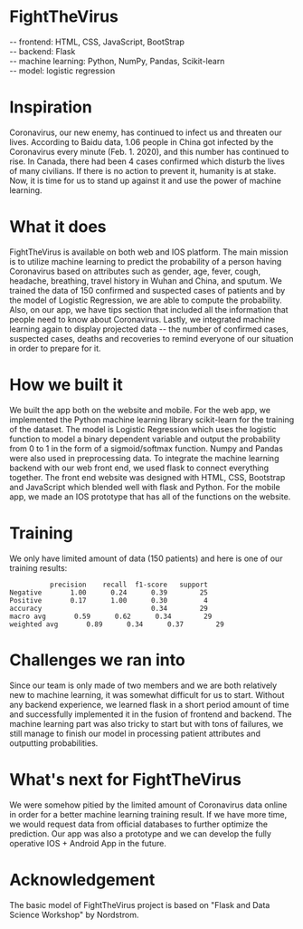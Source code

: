 # FightTheVirus 
-- frontend: HTML, CSS, JavaScript, BootStrap   
-- backend: Flask   
-- machine learning: Python, NumPy, Pandas, Scikit-learn  
-- model: logistic regression  

# Inspiration
Coronavirus, our new enemy, has continued to infect us and threaten our lives. According to Baidu data, 1.06 people in China got infected by the Coronavirus every minute (Feb. 1. 2020), and this number has continued to rise. In Canada, there had been 4 cases confirmed which disturb the lives of many civilians. If there is no action to prevent it, humanity is at stake. Now, it is time for us to stand up against it and use the power of machine learning.

# What it does
FightTheVirus is available on both web and IOS platform. The main mission is to utilize machine learning to predict the probability of a person having Coronavirus based on attributes such as gender, age, fever, cough, headache, breathing, travel history in Wuhan and China, and sputum. We trained the data of 150 confirmed and suspected cases of patients and by the model of Logistic Regression, we are able to compute the probability. Also, on our app, we have tips section that included all the information that people need to know about Coronavirus. Lastly, we integrated machine learning again to display projected data -- the number of confirmed cases, suspected cases, deaths and recoveries to remind everyone of our situation in order to prepare for it.

# How we built it
We built the app both on the website and mobile. For the web app, we implemented the Python machine learning library scikit-learn for the training of the dataset. The model is Logistic Regression which uses the logistic function to model a binary dependent variable and output the probability from 0 to 1 in the form of a sigmoid/softmax function. Numpy and Pandas were also used in preprocessing data. To integrate the machine learning backend with our web front end, we used flask to connect everything together. The front end website was designed with HTML, CSS, Bootstrap and JavaScript which blended well with flask and Python. For the mobile app, we made an IOS prototype that has all of the functions on the website.

# Training
We only have limited amount of data (150 patients) and here is one of our training results:

              precision    recall  f1-score   support
    Negative       1.00      0.24      0.39        25
    Positive       0.17      1.00      0.30         4
    accuracy                           0.34        29
    macro avg       0.59      0.62      0.34        29
    weighted avg       0.89      0.34      0.37        29

# Challenges we ran into
Since our team is only made of two members and we are both relatively new to machine learning, it was somewhat difficult for us to start. Without any backend experience, we learned flask in a short period amount of time and successfully implemented it in the fusion of frontend and backend. The machine learning part was also tricky to start but with tons of failures, we still manage to finish our model in processing patient attributes and outputting probabilities.

# What's next for FightTheVirus
We were somehow pitied by the limited amount of Coronavirus data online in order for a better machine learning training result. If we have more time, we would request data from official databases to further optimize the prediction. Our app was also a prototype and we can develop the fully operative IOS + Android App in the future.

# Acknowledgement
The basic model of FightTheVirus project is based on "Flask and Data Science Workshop" by Nordstrom.
